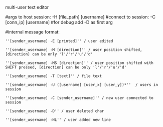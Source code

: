multi-user text editor


#args to host session: 
 -H [file_path] [username]
#connect to session:
 -C [conn_ip] [username]
#for debug add -D as first arg

#internal message format:

    ''[sender_username] -E [printed]'' / user edited

    ''[sender_username] -M [direction]'' / user position shifted, [direction] can be only 'l'/'r'/'u'/'d'

    ''[sender_username] -MS [direction]'' / user position shifted with SHIFT pressed, [direction] can be only 'l'/'r'/'u'/'d'

    ''[sender_username] -T [text]'' / file text

    ''[sender_username] -U ([username] [user_x] [user_y])*''  / users in session

    ''[sender_username] -C [sender_username]'' / new user connected to session

    ''[sender_username] -D'' / user deleted char

    ''[sender_username] -NL'' / user added new line